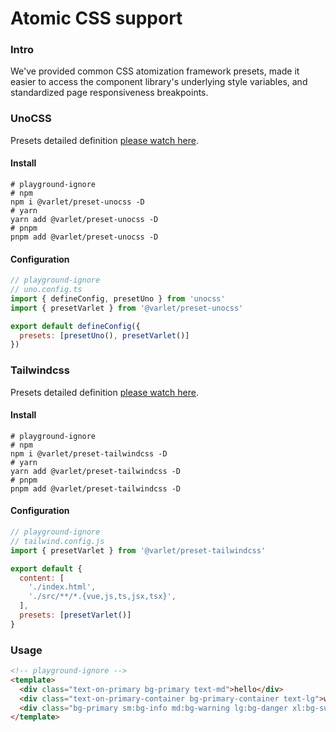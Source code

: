 # Atomic CSS support

### Intro

We've provided common CSS atomization framework presets, made it easier to access the component library's underlying style variables, and standardized page responsiveness breakpoints.

### UnoCSS

Presets detailed definition [please watch here](https://github.com/varletjs/varlet/blob/main/packages/varlet-preset-unocss/src/index.ts).

#### Install

```shell
# playground-ignore
# npm
npm i @varlet/preset-unocss -D
# yarn
yarn add @varlet/preset-unocss -D
# pnpm
pnpm add @varlet/preset-unocss -D
```

#### Configuration

```js
// playground-ignore
// uno.config.ts
import { defineConfig, presetUno } from 'unocss'
import { presetVarlet } from '@varlet/preset-unocss'

export default defineConfig({
  presets: [presetUno(), presetVarlet()]
})
```

### Tailwindcss

Presets detailed definition [please watch here](https://github.com/varletjs/varlet/blob/main/packages/varlet-preset-tailwindcss/src/index.ts).

#### Install

```shell
# playground-ignore
# npm
npm i @varlet/preset-tailwindcss -D
# yarn
yarn add @varlet/preset-tailwindcss -D
# pnpm
pnpm add @varlet/preset-tailwindcss -D
```

#### Configuration

```js
// playground-ignore
// tailwind.config.js
import { presetVarlet } from '@varlet/preset-tailwindcss'

export default {
  content: [
    './index.html',
    './src/**/*.{vue,js,ts,jsx,tsx}',
  ],
  presets: [presetVarlet()]
}
```

### Usage

```html
<!-- playground-ignore -->
<template>
  <div class="text-on-primary bg-primary text-md">hello</div>
  <div class="text-on-primary-container bg-primary-container text-lg">world</div>
  <div class="bg-primary sm:bg-info md:bg-warning lg:bg-danger xl:bg-success">varlet</div>
</template>
```

